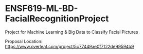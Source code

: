 # ENSF619-ML-BD-FacialRecognitionProject
Project for Machine Learning &amp; Big Data to Classify Facial Pictures

Proposal Location: https://www.overleaf.com/project/5c77449ae0f7122de99594b9
